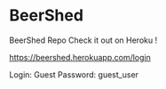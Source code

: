 # BeerShed
BeerShed Repo 
Check it out on Heroku !

https://beershed.herokuapp.com/login 

Login: Guest
Password: guest_user
